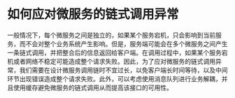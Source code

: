 # 如何应对微服务的链式调用异常

一般情况下，每个微服务之间是独立的，如果某个服务宕机，只会影响到当前服务，而不会对整个业务系统产生影响。但是，服务端可能会在多个微服务之间产生一条链式调用，并把整合后的信息返回给客户端。在调用过程中，如果某个服务宕机或者网络不稳定可能造成整个请求失败。因此，为了应对微服务的链式调用异常，我们需要在设计微服务调用链时不宜过长，以免客户端长时间等待，以及中间环节出现错误造成整个请求失败。此外，可以考虑使用消息队列进行业务解耦，并且使用缓存避免微服务的链式调用从而提高该接口的可用性。